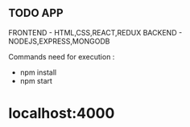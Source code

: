 TODO APP
----------------------------

FRONTEND - HTML,CSS,REACT,REDUX
BACKEND - NODEJS,EXPRESS,MONGODB


Commands need for execution  :

* npm install
* npm start
# localhost:4000


